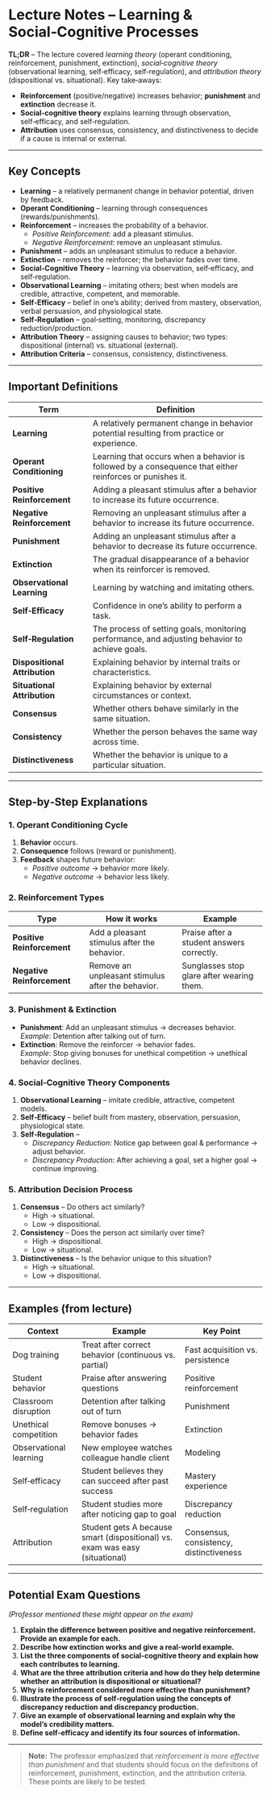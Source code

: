 # Lecture Notes – Learning & Social‑Cognitive Processes  
**TL;DR** – The lecture covered *learning theory* (operant conditioning, reinforcement, punishment, extinction), *social‑cognitive theory* (observational learning, self‑efficacy, self‑regulation), and *attribution theory* (dispositional vs. situational). Key take‑aways:  
- **Reinforcement** (positive/negative) increases behavior; **punishment** and **extinction** decrease it.  
- **Social‑cognitive theory** explains learning through observation, self‑efficacy, and self‑regulation.  
- **Attribution** uses consensus, consistency, and distinctiveness to decide if a cause is internal or external.

---

## Key Concepts
- **Learning** – a relatively permanent change in behavior potential, driven by feedback.  
- **Operant Conditioning** – learning through consequences (rewards/punishments).  
- **Reinforcement** – increases the probability of a behavior.  
  - *Positive Reinforcement*: add a pleasant stimulus.  
  - *Negative Reinforcement*: remove an unpleasant stimulus.  
- **Punishment** – adds an unpleasant stimulus to reduce a behavior.  
- **Extinction** – removes the reinforcer; the behavior fades over time.  
- **Social‑Cognitive Theory** – learning via observation, self‑efficacy, and self‑regulation.  
- **Observational Learning** – imitating others; best when models are credible, attractive, competent, and memorable.  
- **Self‑Efficacy** – belief in one’s ability; derived from mastery, observation, verbal persuasion, and physiological state.  
- **Self‑Regulation** – goal‑setting, monitoring, discrepancy reduction/production.  
- **Attribution Theory** – assigning causes to behavior; two types: dispositional (internal) vs. situational (external).  
- **Attribution Criteria** – consensus, consistency, distinctiveness.

---

## Important Definitions
| Term | Definition |
|------|------------|
| **Learning** | A relatively permanent change in behavior potential resulting from practice or experience. |
| **Operant Conditioning** | Learning that occurs when a behavior is followed by a consequence that either reinforces or punishes it. |
| **Positive Reinforcement** | Adding a pleasant stimulus after a behavior to increase its future occurrence. |
| **Negative Reinforcement** | Removing an unpleasant stimulus after a behavior to increase its future occurrence. |
| **Punishment** | Adding an unpleasant stimulus after a behavior to decrease its future occurrence. |
| **Extinction** | The gradual disappearance of a behavior when its reinforcer is removed. |
| **Observational Learning** | Learning by watching and imitating others. |
| **Self‑Efficacy** | Confidence in one’s ability to perform a task. |
| **Self‑Regulation** | The process of setting goals, monitoring performance, and adjusting behavior to achieve goals. |
| **Dispositional Attribution** | Explaining behavior by internal traits or characteristics. |
| **Situational Attribution** | Explaining behavior by external circumstances or context. |
| **Consensus** | Whether others behave similarly in the same situation. |
| **Consistency** | Whether the person behaves the same way across time. |
| **Distinctiveness** | Whether the behavior is unique to a particular situation. |

---

## Step‑by‑Step Explanations

### 1. Operant Conditioning Cycle
1. **Behavior** occurs.  
2. **Consequence** follows (reward or punishment).  
3. **Feedback** shapes future behavior:  
   - *Positive outcome* → behavior more likely.  
   - *Negative outcome* → behavior less likely.

### 2. Reinforcement Types
| Type | How it works | Example |
|------|--------------|---------|
| **Positive Reinforcement** | Add a pleasant stimulus after the behavior. | Praise after a student answers correctly. |
| **Negative Reinforcement** | Remove an unpleasant stimulus after the behavior. | Sunglasses stop glare after wearing them. |

### 3. Punishment & Extinction
- **Punishment**: Add an unpleasant stimulus → decreases behavior.  
  *Example*: Detention after talking out of turn.  
- **Extinction**: Remove the reinforcer → behavior fades.  
  *Example*: Stop giving bonuses for unethical competition → unethical behavior declines.

### 4. Social‑Cognitive Theory Components
1. **Observational Learning** – imitate credible, attractive, competent models.  
2. **Self‑Efficacy** – belief built from mastery, observation, persuasion, physiological state.  
3. **Self‑Regulation** –  
   - *Discrepancy Reduction*: Notice gap between goal & performance → adjust behavior.  
   - *Discrepancy Production*: After achieving a goal, set a higher goal → continue improving.

### 5. Attribution Decision Process
1. **Consensus** – Do others act similarly?  
   - High → situational.  
   - Low → dispositional.  
2. **Consistency** – Does the person act similarly over time?  
   - High → dispositional.  
   - Low → situational.  
3. **Distinctiveness** – Is the behavior unique to this situation?  
   - High → situational.  
   - Low → dispositional.

---

## Examples (from lecture)

| Context | Example | Key Point |
|---------|---------|-----------|
| Dog training | Treat after correct behavior (continuous vs. partial) | Fast acquisition vs. persistence |
| Student behavior | Praise after answering questions | Positive reinforcement |
| Classroom disruption | Detention after talking out of turn | Punishment |
| Unethical competition | Remove bonuses → behavior fades | Extinction |
| Observational learning | New employee watches colleague handle client | Modeling |
| Self‑efficacy | Student believes they can succeed after past success | Mastery experience |
| Self‑regulation | Student studies more after noticing gap to goal | Discrepancy reduction |
| Attribution | Student gets A because smart (dispositional) vs. exam was easy (situational) | Consensus, consistency, distinctiveness |

---

## Potential Exam Questions  
*(Professor mentioned these might appear on the exam)*

1. **Explain the difference between positive and negative reinforcement. Provide an example for each.**  
2. **Describe how extinction works and give a real‑world example.**  
3. **List the three components of social‑cognitive theory and explain how each contributes to learning.**  
4. **What are the three attribution criteria and how do they help determine whether an attribution is dispositional or situational?**  
5. **Why is reinforcement considered more effective than punishment?**  
6. **Illustrate the process of self‑regulation using the concepts of discrepancy reduction and discrepancy production.**  
7. **Give an example of observational learning and explain why the model’s credibility matters.**  
8. **Define self‑efficacy and identify its four sources of information.**  

--- 

> **Note:** The professor emphasized that *reinforcement is more effective than punishment* and that students should focus on the definitions of reinforcement, punishment, extinction, and the attribution criteria. These points are likely to be tested.